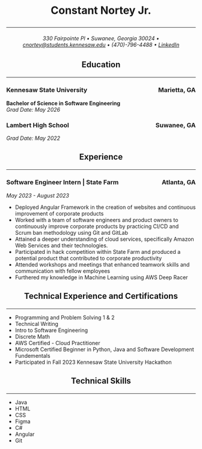 # <p style="text-align: center;">Constant Nortey Jr.</p>
___


###### <p style="text-align: center;"> 330 Fairpointe Pl • Suwanee, Georgia 30024 • cnortey@students.kennesaw.edu • (470)-796-4488 • [LinkedIn](https://www.linkedin.com/in/constant-nortey/)</p>

## <p style="text-align: center;"> Education </p>

---
### Kennesaw State University <span style="float: right;">Marietta, GA
**Bachelor of Science in Software Engineering**  
*Grad Date: May 2026*

### Lambert High School <span style="float: right;">Suwanee, GA  
*Grad Date: May 2022*



## <p style="text-align: center;"> Experience </p>

---
### **Software Engineer Intern | State Farm<span style="float: right;">Atlanta, GA**
*May 2023 - August 2023*

- Deployed Angular Framework in the creation of websites and 
continuous improvement of corporate products
- Worked with a team of software engineers and product owners to 
continuously improve corporate products by practicing CI/CD and 
Scrum ban methodology using Git and GitLab
- Attained a deeper understanding of cloud services, specifically 
Amazon Web Services and their technologies.
- Participated in hack competition within State Farm and produced a 
potential product that contributed to corporate productivity
- Attended workshops and meetings that enhanced teamwork skills and 
communication with fellow employees
- Furthered my knowledge in Machine Learning using AWS Deep Racer

## <p style="text-align: center;"> Technical Experience and Certifications </p>

---
- Programming and Problem Solving 1 & 2
- Technical Writing
- Intro to Software Engineering
- Discrete Math
- AWS Certified - Cloud Practitioner
- Microsoft Certified Beginner in Python, Java and Software Development Fundementals
- Participated in Fall 2023 Kennesaw State University Hackathon
## <p style="text-align: center;"> Technical Skills </p>

---
- Java  
- HTML
- CSS
- Figma
- C#
- Angular    
- Git                                         
